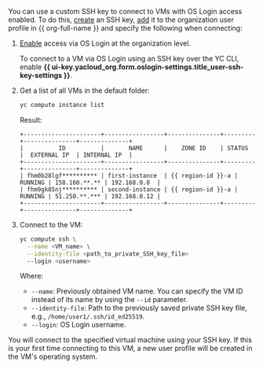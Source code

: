 You can use a custom SSH key to connect to VMs with OS Login access enabled. To do this, [create](../../compute/operations/vm-connect/ssh.md#creating-ssh-keys) an SSH key, [add](../../organization/operations/add-ssh.md) it to the organization user profile in {{ org-full-name }} and specify the following when connecting:

1. [Enable](../../organization/operations/os-login-access.md) access via OS Login at the organization level.

   To connect to a VM via OS Login using an SSH key over the YC CLI, enable **{{ ui-key.yacloud_org.form.oslogin-settings.title_user-ssh-key-settings }}**.

1. Get a list of all VMs in the default folder:

   ```bash
   yc compute instance list
   ```

   Result:

   ```text
   +----------------------+-----------------+---------------+---------+---------------+--------------+
   |          ID          |       NAME      |    ZONE ID    | STATUS  |  EXTERNAL IP  | INTERNAL IP  |
   +----------------------+-----------------+---------------+---------+---------------+--------------+
   | fhm0b28lgf********** | first-instance  | {{ region-id }}-a | RUNNING | 158.160.**.** | 192.168.0.8  |
   | fhm9gk85nj********** | second-instance | {{ region-id }}-a | RUNNING | 51.250.**.*** | 192.168.0.12 |
   +----------------------+-----------------+---------------+---------+---------------+--------------+
   ```

1. Connect to the VM:

   ```bash
   yc compute ssh \
     --name <VM_name> \
     --identity-file <path_to_private_SSH_key_file>
     --login <username>
   ```

   Where:

   * `--name`: Previously obtained VM name. You can specify the VM ID instead of its name by using the `--id` parameter.
   * `--identity-file`: Path to the previously saved private SSH key file, e.g., `/home/user1/.ssh/id_ed25519`.
   * `--login`: OS Login username.

You will connect to the specified virtual machine using your SSH key. If this is your first time connecting to this VM, a new user profile will be created in the VM's operating system.